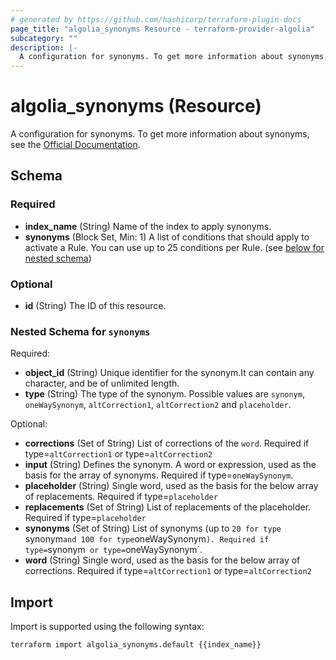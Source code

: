 ```yaml
---
# generated by https://github.com/hashicorp/terraform-plugin-docs
page_title: "algolia_synonyms Resource - terraform-provider-algolia"
subcategory: ""
description: |-
  A configuration for synonyms. To get more information about synonyms, see the Official Documentation https://www.algolia.com/doc/guides/managing-results/optimize-search-results/adding-synonyms/.
---
```


# algolia_synonyms (Resource)

A configuration for synonyms. To get more information about synonyms, see the [Official Documentation](https://www.algolia.com/doc/guides/managing-results/optimize-search-results/adding-synonyms/).



<!-- schema generated by tfplugindocs -->
## Schema

### Required

- **index_name** (String) Name of the index to apply synonyms.
- **synonyms** (Block Set, Min: 1) A list of conditions that should apply to activate a Rule. You can use up to 25 conditions per Rule. (see [below for nested schema](#nestedblock--synonyms))

### Optional

- **id** (String) The ID of this resource.

<a id="nestedblock--synonyms"></a>
### Nested Schema for `synonyms`

Required:

- **object_id** (String) Unique identifier for the synonym.It can contain any character, and be of unlimited length.
- **type** (String) The type of the synonym. Possible values are `synonym`, `oneWaySynonym`, `altCorrection1`, `altCorrection2` and `placeholder`.

Optional:

- **corrections** (Set of String) List of corrections of the `word`. Required if type=`altCorrection1` or type=`altCorrection2`
- **input** (String) Defines the synonym. A word or expression, used as the basis for the array of synonyms. Required if type=`oneWaySynonym`.
- **placeholder** (String) Single word, used as the basis for the below array of replacements.  Required if type=`placeholder`
- **replacements** (Set of String) List of replacements of the placeholder. Required if type=`placeholder`
- **synonyms** (Set of String) List of synonyms (up to `20 for type `synonym` and 100 for type `oneWaySynonym`). Required if type=`synonym` or type=`oneWaySynonym`.
- **word** (String) Single word, used as the basis for the below array of corrections. Required if type=`altCorrection1` or type=`altCorrection2`

## Import

Import is supported using the following syntax:

```shell
terraform import algolia_synonyms.default {{index_name}}
```

